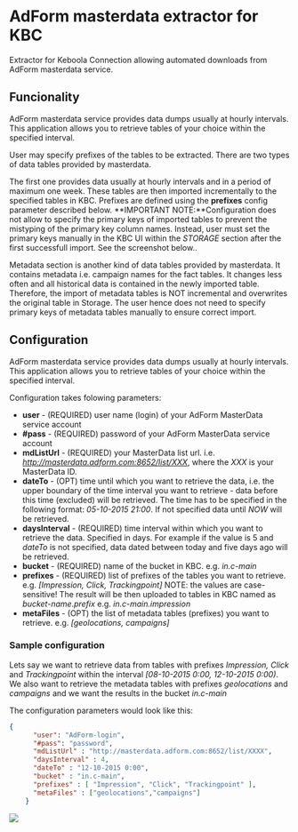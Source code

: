 # AdForm masterdata extractor for KBC
Extractor for Keboola Connection allowing automated downloads from AdForm masterdata service.

## Funcionality
AdForm masterdata service provides data dumps usually at hourly intervals. This application allows you to retrieve tables of your choice within the specified interval.

User may specify prefixes of the tables to be extracted. There are two types of data tables provided by masterdata. 

The first one provides data usually at hourly intervals and in a period of maximum one week. These tables are then imported incrementally to the specified tables in KBC. Prefixes are defined using the **prefixes** config parameter described below.
**IMPORTANT NOTE:**Configuration does not allow to specify the primary keys of imported tables to prevent the mistyping of the primary key column names. Instead, user must set the primary keys manually in the KBC UI within the *STORAGE* section after the first successfull import. See the screenshot below..

Metadata section is another kind of data tables provided by masterdata. It contains metadata i.e. campaign names for the fact tables. It changes less often and all historical data is contained in the newly imported table. Therefore, the import of metadata tables is NOT incremental and overwrites the original table in Storage. The user hence does not need to specify primary keys of metadata tables manually to ensure correct import.

## Configuration
AdForm masterdata service provides data dumps usually at hourly intervals. This application allows you to retrieve tables of your choice within the specified interval.

Configuration takes folowing parameters:
* **user** - (REQUIRED) user name (login) of your AdForm MasterData service account
* **#pass** - (REQUIRED) password of your AdForm MasterData service account
* **mdListUrl** - (REQUIRED) your MasterData list url. i.e. *http://masterdata.adform.com:8652/list/XXX*, where the *XXX* is your MasterData ID.
* **dateTo** - (OPT) time until which you want to retrieve the data, i.e. the upper boundary of the time interval you want to retrieve - data before this time (excluded) will be retrieved. 
The time has to be specified in the following format: *05-10-2015 21:00*. If not specified data until *NOW* will be retrieved.
* **daysInterval** - (REQUIRED) time interval within which you want to retrieve the data. Specified in days. For example if the value is 5 and *dateTo* is not specified, data dated between today and five days ago will be retrieved.
* **bucket** - (REQUIRED) name of the bucket in KBC. e.g. *in.c-main*
* **prefixes** - (REQUIRED) list of prefixes of the tables you want to retrieve. e.g. *[Impression, Click, Trackingpoint]* NOTE: the values are case-sensitive! The result will be then uploaded to tables in KBC named as *bucket-name*.*prefix* e.g. *in.c-main.impression*
* **metaFiles** - (OPT) the list of metadata tables (prefixes) you want to retrieve. e.g. *[geolocations, campaigns]*

### Sample configuration
Lets say we want to retrieve data from tables with prefixes *Impression, Click* and *Trackingpoint* within the interval *[08-10-2015 0:00, 12-10-2015 0:00)*.
We also want to retrieve the metadata tables with prefixes *geolocations* and *campaigns* and we want the results in the bucket *in.c-main*

The configuration parameters would look like this:
```json
{
      "user": "AdForm-login",
      "#pass": "password",
      "mdListUrl" : "http://masterdata.adform.com:8652/list/XXXX",
      "daysInterval" : 4,
      "dateTo" : "12-10-2015 0:00",
      "bucket" : "in.c-main",
      "prefixes" : [ "Impression", "Click", "Trackingpoint" ],
      "metaFiles" : ["geolocations","campaigns"]
    }
```
![](https://github.com/github/training-kit/blob/master/images/professortocat.png)



